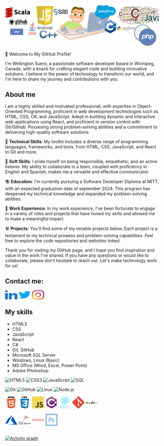 ![](./assets/Programming-Logic-Banner-1024x273.png)

👋 Welcome to My GitHub Profile!

I'm Wellington Suero, a passionate software developer based in Winnipeg, Canada, with a knack 
for crafting elegant code and building innovative solutions. I believe in the power of 
technology to transform our world, and I'm here to share my journey and contributions with you.

## About me

I am a highly skilled and motivated professional, with expertise in Object-Oriented 
Programming, proficient in web development technologies such as HTML, CSS, C#, and 
JavaScript. Adept in building dynamic and interactive web applications using React, 
and proficient in version control with Git/Github. Possesing strong problem-solving 
abilities and a commitment to delivering high-quality software solutions.

🧰 **Technical Skills**: My toolkit includes a diverse range of programming languages, 
frameworks, and tools, from HTML, CSS, JavaScript, and React to Git and more.

🤝 **Soft Skills**: I pride myself on being responsible, empathetic, and an active listener. 
My ability to collaborate in a team, coupled with proficiency in English and Spanish, makes 
me a versatile and effective communicator.

📚 **Education**: I'm currently pursuing a Software Developer Diploma at MITT, with an expected 
graduation date of september 2024. This program has deepened my technical knowledge and expanded 
my problem-solving abilities.

🏢 **Work Experience**: In my work experience, I've been fortunate to engage in a variety of 
roles and projects that have honed my skills and allowed me to make a meaningful impact.

🛠️ **Projects**: You'll find some of my notable projects below. Each project is a testament to 
my technical prowess and problem-solving capabilities. Feel free to explore the code repositories 
and websites linked.

Thank you for visiting my GitHub page, and I hope you find inspiration and value in the work I've 
shared. If you have any questions or would like to collaborate, please don't hesitate to reach out. 
Let's make technology work for us!

## Contact me:
<p align="left">
  <a href="https://linkedin.com/in/wellington-suero-2997a521b" target="blank"><img align="center" src="./assets/linked-in-alt.svg" alt="wellington-suero-2997a521b" height="30" width="40" /></a>
  <a href="https://twitter.com/wellsuero" target="blank"><img align="center" src="./assets/twitter.svg" alt="wellsuero" height="30" width="40" /></a>
  <a href="https://instagram.com/well.suero" target="blank"><img align="center" src="./assets/instagram.svg" alt="well.suero" height="30" width="40" /></a>
</p>


## My skills
- HTML5
- CSS
- JavaScript
- React
- C#
- Git, GitHub
- Microsoft SQL Server
- Windows, Linux (Basic)
- MS Office (Word, Excel, Power Point)
- Adobe Photoshop

<p>
  <img src="https://img.shields.io/badge/-HTML5-000000?style=flat&amp;logo=HTML5" alt="HTML5">
  <img src="https://img.shields.io/badge/-CSS3-000000?style=flat&amp;logo=CSS3" alt="CSS3">
  <img src="https://img.shields.io/badge/-JavaScript-000000?style=flat&amp;logo=javascript" alt="JavaScript">
  <img src="https://img.shields.io/badge/-SQL-000000?style=flat&amp;logo=MySQL" alt="SQL">
</p>

<p>
  <img src="https://img.shields.io/badge/-Git-000000?style=flat&amp;logo=git&amp;logoColor=F05032" alt="Git">
  <img src="https://img.shields.io/badge/-GitHub-000000?style=flat&amp;logo=github&amp;logoColor=FFFFFF" alt="GitHub">
  <img src="https://img.shields.io/badge/-Linux-000000?style=flat&amp;logo=linux&amp;logoColor=FCC624" alt="Linux">
  <img src="https://img.shields.io/badge/-Node.js-000000?style=flat&amp;logo=node.js&amp;logoColor=339933" alt="Node.js">
</p>

<p align="left">
  <a href="https://www.w3.org/html/" target="_blank" rel="noreferrer"><img src="./assets/html5-original-wordmark.svg" alt="html5" width="40" height="40"/></a> 
  <a href="https://www.w3schools.com/css/" target="_blank" rel="noreferrer"><img src="./assets/css3-original-wordmark.svg" alt="css3" width="40" height="40"/></a> 
  <a href="https://developer.mozilla.org/en-US/docs/Web/JavaScript" target="_blank" rel="noreferrer"><img src="./assets/javascript-original.svg" alt="javascript" width="40" height="40"/></a>
  <a href="https://www.w3schools.com/cs/" target="_blank" rel="noreferrer"><img src="./assets/csharp-original.svg" alt="csharp" width="40" height="40"/></a> 
  <a href="https://reactjs.org/" target="_blank" rel="noreferrer"><img src="./assets//react-original-wordmark.svg" alt="react" width="40" height="40"/></a>
  <a href="https://git-scm.com/" target="_blank" rel="noreferrer"><img src="./assets/git-scm-icon.svg" alt="git" width="40" height="40"/></a> 
  <a href="https://nodejs.org" target="_blank" rel="noreferrer"><img src="./assets/nodejs-original-wordmark.svg" alt="nodejs" width="40" height="40"/></a>
</p>
<p align="left">
  <a href="https://azure.microsoft.com/en-in/" target="_blank" rel="noreferrer"><img src="./assets/microsoft_azure-icon.svg" alt="azure" width="40" height="40"/></a> 
  <a href="https://www.microsoft.com/en-us/sql-server" target="_blank" rel="noreferrer"><img src="./assets/microsoft-sql-server-logo.svg" alt="mssql" width="40" height="40"/></a> 
  <a href="https://www.oracle.com/" target="_blank" rel="noreferrer"><img src="./assets/oracle-original.svg" alt="oracle" width="40" height="40"/></a> 
  <a href="https://www.photoshop.com/en" target="_blank" rel="noreferrer"><img src="./assets/photoshop-line.svg" alt="photoshop" width="40" height="40"/></a>
</p>

##

[![Activity graph](https://github-readme-activity-graph.vercel.app/graph?username=wellfc&theme=gotham&hide_border=true&color=222ce2&line=00fb3f&point=fff1cf&text=fff1cf)](https://github.com/ashutosh00710/github-readme-activity-graph)
